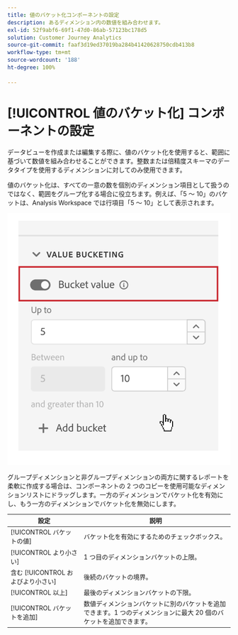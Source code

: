 ```yaml
---
title: 値のバケット化コンポーネントの設定
description: あるディメンション内の数値を組み合わせます。
exl-id: 52f9abf6-69f1-47d0-86ab-57123bc178d5
solution: Customer Journey Analytics
source-git-commit: faaf3d19ed37019ba284b41420628750cdb413b8
workflow-type: tm+mt
source-wordcount: '188'
ht-degree: 100%

---
```


# [!UICONTROL 値のバケット化] コンポーネントの設定

データビューを作成または編集する際に、値のバケット化を使用すると、範囲に基づいて数値を組み合わせることができます。整数または倍精度スキーマのデータタイプを使用するディメンションに対してのみ使用できます。

値のバケット化は、すべての一意の数を個別のディメンション項目として扱うのではなく、範囲をグループ化する場合に役立ちます。例えば、「5 ～ 10」のバケットは、Analysis Workspace では行項目「5 ～ 10」として表示されます。

![値のバケット化](../assets/value-bucketing.png)

グループディメンションと非グループディメンションの両方に関するレポートを柔軟に作成する場合は、コンポーネントの 2 つのコピーを使用可能なディメンションリストにドラッグします。一方のディメンションでバケット化を有効にし、もう一方のディメンションでバケット化を無効にします。

| 設定 | 説明 |
| --- | --- |
| [!UICONTROL バケットの値] | バケット化を有効にするためのチェックボックス。 |
| [!UICONTROL より小さい] | 1 つ目のディメンションバケットの上限。 |
| 含む [!UICONTROL およびより小さい] | 後続のバケットの境界。 |
| [!UICONTROL 以上] | 最後のディメンションバケットの下限。 |
| [!UICONTROL バケットを追加] | 数値ディメンションバケットに別のバケットを追加できます。1 つのディメンションに最大 20 個のバケットを追加できます。 |
